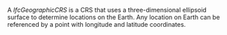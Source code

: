 A _IfcGeographicCRS_ is a CRS that uses a three-dimensional ellipsoid surface to determine locations on the Earth. Any location on Earth can be referenced by a point with longitude and latitude coordinates.
